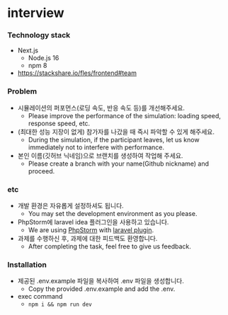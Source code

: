# interview

### Technology stack

- Next.js
  - Node.js 16
  - npm 8
- https://stackshare.io/fles/frontend#team

### Problem

- 시뮬레이션의 퍼포먼스(로딩 속도, 반응 속도 등)를 개선해주세요.
  - Please improve the performance of the simulation: loading speed, response speed, etc.
- (최대한 성능 지장이 없게) 참가자를 나갔을 때 즉시 파악할 수 있게 해주세요.
  - During the simulation, if the participant leaves, let us know immediately not to interfere with performance.
- 본인 이름(깃허브 닉네임)으로 브랜치를 생성하여 작업해 주세요.
  - Please create a branch with your name(Github nickname) and proceed.

### etc

- 개발 환경은 자유롭게 설정하셔도 됩니다.
  - You may set the development environment as you please.
- PhpStorm에 laravel idea 플러그인을 사용하고 있습니다.
  - We are using [PhpStorm](https://www.jetbrains.com/phpstorm/)
    with [laravel plugin](https://plugins.jetbrains.com/plugin/13441-laravel-idea).
- 과제를 수행하신 후, 과제에 대한 피드백도 환영합니다.
  - After completing the task, feel free to give us feedback.

### Installation

- 제공된 .env.example 파일을 복사하여 .env 파일을 생성합니다. 
  - Copy the provided .env.example and add the .env.
- exec command
  - ``` npm i && npm run dev ```
